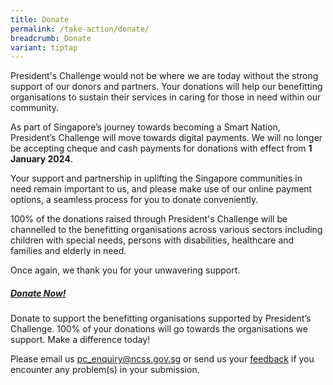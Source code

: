 ```yaml
---
title: Donate
permalink: /take-action/donate/
breadcrumb: Donate
variant: tiptap
---
```

<p>President's Challenge would not be where we are today without the strong
support of our donors and partners. Your donations will help our benefitting
organisations to sustain their services in caring for those in need within
our community.</p>
<p>As part of Singapore’s journey towards becoming a Smart Nation, President’s
Challenge will move towards digital payments. We will no longer be accepting
cheque and cash payments for donations with effect from <strong>1 January 2024</strong>.</p>
<p>Your support and partnership in uplifting the Singapore communities in
need remain important to us, and please make use of our online payment
options, a seamless process for you to donate conveniently.</p>
<p>100% of the donations raised through President's Challenge will be channelled
to the benefitting organisations across various sectors including children
with special needs, persons with disabilities, healthcare and families
and elderly in need.</p>
<p>Once again, we thank you for your unwavering support.</p>
<h5><a href="https://donate.stripe.com/00gcQzevAcvq47e4gy" rel="noopener noreferrer nofollow" target="_blank">Donate Now!</a></h5>
<p>Donate to support the benefitting organisations supported by President’s
Challenge. 100% of your donations will go towards the organisations we
support. Make a difference today!</p>
<p>Please email us <a href="pc_enquiry@ncss.gov.sg" rel="noopener noreferrer nofollow" target="_blank">pc_enquiry@ncss.gov.sg</a> or
send us your <a href="https://form.gov.sg/5e7c0d4734d8b200113b99be" rel="noopener noreferrer nofollow" target="_blank">feedback</a> if
you encounter any problem(s) in your submission.</p>